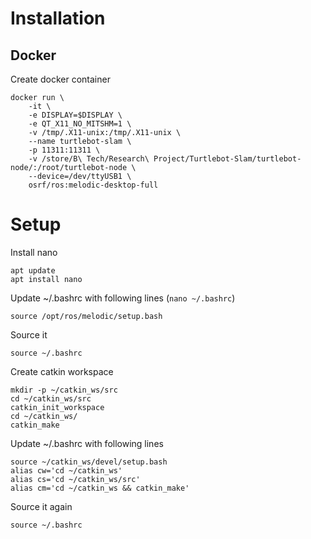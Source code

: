 # Installation

## Docker
Create docker container
```
docker run \
    -it \
    -e DISPLAY=$DISPLAY \
    -e QT_X11_NO_MITSHM=1 \
    -v /tmp/.X11-unix:/tmp/.X11-unix \
    --name turtlebot-slam \
    -p 11311:11311 \
    -v /store/B\ Tech/Research\ Project/Turtlebot-Slam/turtlebot-node/:/root/turtlebot-node \
    --device=/dev/ttyUSB1 \
    osrf/ros:melodic-desktop-full
```

# Setup
Install nano
```
apt update
apt install nano
```

Update ~/.bashrc with following lines (`nano ~/.bashrc`)
```
source /opt/ros/melodic/setup.bash
```

Source it
```
source ~/.bashrc
```

Create catkin workspace
```
mkdir -p ~/catkin_ws/src
cd ~/catkin_ws/src
catkin_init_workspace
cd ~/catkin_ws/
catkin_make
```

Update ~/.bashrc with following lines
```
source ~/catkin_ws/devel/setup.bash
alias cw='cd ~/catkin_ws'
alias cs='cd ~/catkin_ws/src'
alias cm='cd ~/catkin_ws && catkin_make'
```

Source it again
```
source ~/.bashrc
```
